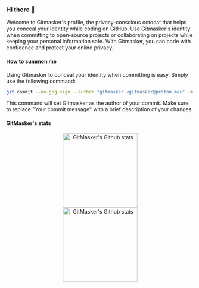 ### Hi there 👋

Welcome to Gitmasker's profile, the privacy-conscious octocat that helps you conceal your identity while coding on GitHub. Use Gitmasker's identity when committing to open-source projects or collaborating on projects while keeping your personal information safe. With Gitmasker, you can code with confidence and protect your online privacy.

#### How to summon me

Using Gitmasker to conceal your identity when committing is easy. Simply use the following command:

```bash
git commit --no-gpg-sign --author "gitmasker <gitmasker@proton.me>" -m "Your commit message"
```

This command will set Gitmasker as the author of your commit. Make sure to replace "Your commit message" with a brief description of your changes.

#### GitMasker's stats

<!-- Light Mode -->
<div align="center"> 
<a href="https://github.com/anuraghazra/github-readme-stats#gh-light-mode-only">
<img height=200 src="https://github-readme-stats.vercel.app/api?username=gitmasker&include_all_commits=true&hide=issues&theme=default#gh-light-mode-only" alt="GitMasker's Github stats" />
</a>
</div>

<!-- Dark Mode -->
<div align="center"> 
<a href="https://github.com/anuraghazra/github-readme-stats#gh-dark-mode-only">
<img height=200 src="https://github-readme-stats.vercel.app/api?username=gitmasker&include_all_commits=true&hide=issues&theme=dark&bg_color=000000#gh-dark-mode-only" alt="GitMasker's Github stats" />
</a>
</div>
